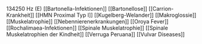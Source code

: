 134250 Hz (E)
[[Bartonella-Infektionen]]
[[Bartonellose]]
[[Carrion-Krankheit]]
[[HMN Proximal Typ I]]
[[Kugelberg-Welander]]
[[Makroglossie]]
[[Muskelatrophie]]
[[Nebennierenerkrankungen]]
[[Oroya Fever]]
[[Rochalimaea-Infektionen]]
[[Spinale Muskelatrophie]]
[[Spinale Muskelatrophien der Kindheit]]
[[Verruga Peruana]]
[[Vulvar Diseases]]